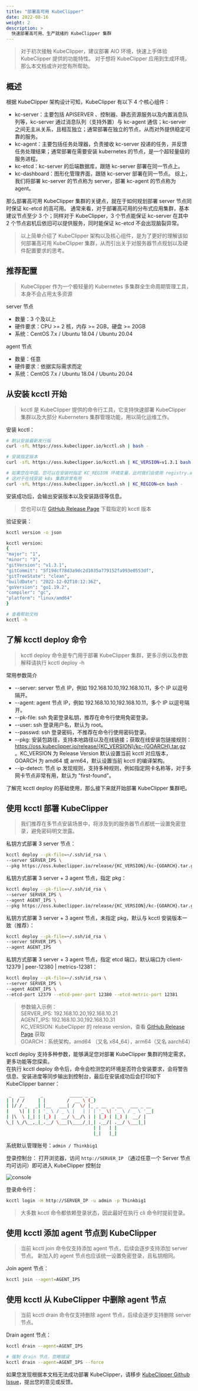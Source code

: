 ```yaml
---
title: "部署高可用 KubeClipper"
date: 2022-08-16
weight: 2
description: >
  快速部署高可用、生产就绪的 KubeClipper 集群
---
```


> 对于初次接触 KubeClipper，建议部署 AIO 环境，快速上手体验 KubeClipper 提供的功能特性。
> 对于想将 KubeClipper 应用到生成环境，那么本文档或许对您有所帮助。 

## 概述
根据 KubeClipper 架构设计可知，KubeClipper 有以下 4 个核心组件：
- kc-server：主要包括 APISERVER 、控制器、静态资源服务以及内置消息队列等，kc-server 通过消息队列（支持外置）与 kc-agent 通信；kc-server 之间无主从关系，且相互独立；通常部署在独立的节点，从而对外提供稳定可靠的服务。
- kc-agent：主要包括任务处理器，负责接收 kc-server 投递的任务，并反馈任务处理结果；通常部署在需要安装 kubernetes 的节点，是一个超轻量级的服务进程。
- kc-etcd：kc-server 的后端数据库，跟随 kc-server 部署在同一节点上。
- kc-dashboard：图形化管理界面，跟随 kc-server 部署在同一节点。
  综上，我们将部署 kc-server 的节点称为 server，部署 kc-agent 的节点称为 agent。

那么部署高可用 KubeClipper 集群的关键点，就在于如何规划部署 server 节点同时保证 kc-etcd 的高可用。
通常来看，对于部署高可用的分布式应用集群，基本建议节点至少 3 个；同样对于 KubeClipper，3 个节点能保证 kc-server 在其中 2 个节点宕机后依旧可以提供服务，同时能保证 kc-etcd 不会出现脑裂异常。

> 以上简单介绍了 KubeClipper 架构以及核心组件，是为了更好的理解该如何部署高可用 KubeClipper 集群，从而引出关于对服务器节点规划以及硬件配置要求的思考。


## 推荐配置

> KubeClipper 作为一个极轻量的 Kubernetes 多集群全生命周期管理工具，本身不会占用太多资源

server 节点
- 数量：3 个及以上
- 硬件要求：CPU >= 2 核，内存 >= 2GB，硬盘 >= 20GB
- 系统：CentOS 7.x / Ubuntu 18.04 / Ubuntu 20.04

agent 节点
- 数量：任意
- 硬件要求：依据实际需求而定
- 系统：CentOS 7.x / Ubuntu 18.04 / Ubuntu 20.04

## 从安装 kcctl 开始

> kcctl 是 KubeClipper 提供的命令行工具，它支持快速部署 KubeClipper 集群以及大部分 Kuberneters 集群管理功能，用以简化运维工作。

安装 kcctl：

```bash
# 默认安装最新发行版
curl -sfL https://oss.kubeclipper.io/kcctl.sh | bash -

# 安装指定版本
curl -sfL https://oss.kubeclipper.io/kcctl.sh | KC_VERSION=v1.3.1 bash -

# 如果您在中国，您可以在安装时指定 KC_REGION 环境变量，此时我们会使用 registry.aliyuncs.com/google_containers 代替 k8s.gcr.io
# 这对于在线安装 k8s 集群非常有用
curl -sfL https://oss.kubeclipper.io/kcctl.sh | KC_REGION=cn bash -
```

安装成功后，会输出安装版本以及安装路径等信息。
> 您也可以在 [GitHub Release Page](https://github.com/kubeclipper/kubeclipper/releases) 下载指定的 kcctl 版本

验证安装：

```bash
kcctl version -o json

kcctl version:
{
"major": "1",
"minor": "3",
"gitVersion": "v1.3.1",
"gitCommit": "5f19dcf78d3a9dc2d1035a779152fa993e0553df",
"gitTreeState": "clean",
"buildDate": "2022-12-02T10:12:36Z",
"goVersion": "go1.19.2",
"compiler": "gc",
"platform": "linux/amd64"
}

# 查看帮助文档
kcctl -h
```

## 了解 kcctl deploy 命令

> kcctl deploy 命令是专门用于部署 KubeClipper 集群，更多示例以及参数解释请执行 kcctl deploy -h

常用参数简介
- --server: server 节点 IP，例如 192.168.10.10,192.168.10.11，多个 IP 以逗号隔开。
- --agent: agent 节点 IP，例如 192.168.10.10,192.168.10.11，多个 IP 以逗号隔开。
- --pk-file: ssh 免密登录私钥，推荐在命令行使用免密登录。
- --user: ssh 登录用户名，默认为 root。
- --passwd: ssh 登录密码，不推荐在命令行使用密码登录。
- --pkg: 安装包路径，支持本地路径以及在线链接；获取在线安装包链接规则：https://oss.kubeclipper.io/release/{KC_VERSION}/kc-{GOARCH}.tar.gz 。KC_VERSION 为 Release Version 默认设置当前 kcctl 对应版本，GOARCH 为 amd64 或 arm64，默认设置当前 kcctl 的编译架构。
- --ip-detect: 节点 ip 发现规则，支持多种规则，例如指定网卡名称等，对于多网卡节点非常有用，默认为 "first-found"。

了解完 kcctl deploy 的基础使用，那么接下来就开始部署 KubeClipper 集群吧。

## 使用 kcctl 部署 KubeClipper

> 我们推荐在多节点安装场景中，将涉及到的服务器节点都统一设置免密登录，避免密码明文泄露。

私钥方式部署 3 server 节点：

```bash
kcctl deploy --pk-file=~/.ssh/id_rsa \
--server SERVER_IPS \
--pkg https://oss.kubeclipper.io/release/{KC_VERSION}/kc-{GOARCH}.tar.gz
```

私钥方式部署 3 server + 3 agent 节点，指定 pkg：

```bash
kcctl deploy --pk-file=~/.ssh/id_rsa \
--server SERVER_IPS \
--agent AGENT_IPS \
--pkg https://oss.kubeclipper.io/release/{KC_VERSION}/kc-{GOARCH}.tar.gz
```

私钥方式部署 3 server + 3 agent 节点，未指定 pkg，默认与 kcctl 安装版本一致（推荐）：

```bash
kcctl deploy --pk-file=~/.ssh/id_rsa \
--server SERVER_IPS \
--agent AGENT_IPS
```

私钥方式部署 3 server + 3 agent 节点，指定 etcd 端口，默认端口为 client-12379 | peer-12380 | metrics-12381：

```bash
kcctl deploy --pk-file=~/.ssh/id_rsa \
--server SERVER_IPS \
--agent AGENT_IPS \
--etcd-port 12379 --etcd-peer-port 12380 --etcd-metric-port 12381
```

> 参数输入示例：  
> SERVER_IPS: 192.168.10.20,192.168.10.21  
> AGENT_IPS: 192.168.10.30,192.168.10.31  
> KC_VERSION: KubeClipper 的 release version，查看 [GitHub Release Page](https://github.com/kubeclipper/kubeclipper/releases) 获取  
> GOARCH：系统架构，amd64 （又名 x84_64），arm64（又名 aarch64）

kcctl deploy 支持多种参数，能够满足您对部署 KubeClipper 集群的特定需求，更多功能等您探索。  
在执行 kcctl deploy 命令后，命令会检测您的环境是否符合安装要求，会将警告信息、安装进度等同步输出到控制台，最后在安装成功后会打印如下 KubeClipper banner：

```bash
 _   __      _          _____ _ _
| | / /     | |        /  __ \ (_)
| |/ / _   _| |__   ___| /  \/ |_ _ __  _ __   ___ _ __
|    \| | | | '_ \ / _ \ |   | | | '_ \| '_ \ / _ \ '__|
| |\  \ |_| | |_) |  __/ \__/\ | | |_) | |_) |  __/ |
\_| \_/\__,_|_.__/ \___|\____/_|_| .__/| .__/ \___|_|
                                 | |   | |
                                 |_|   |_|
```

系统默认管理账号：`admin / Thinkbig1`

登录控制台：
打开浏览器，访问 `http://SERVER_IP` （通过任意一个 Server 节点均可访问）即可进入 KubeClipper 控制台

![console](/images/docs-quickstart/console-login.png)

登录命令行：

```bash
kcctl login -H http://SERVER_IP -u admin -p Thinkbig1
```

> 大多数 kcctl 命令都依赖登录状态，因此最好在执行 cli 命令时提前登录。

## 使用 kcctl 添加 agent 节点到 KubeClipper

> 当前 kcctl join 命令仅支持添加 agent 节点，后续会逐步支持添加 server 节点。
> 新加入的 agent 节点也应该统一设置免密登录，且私钥相同。

Join agent 节点：

```bash
kcctl join --agent=AGENT_IPS
```


## 使用 kcctl 从 KubeClipper 中删除 agent 节点

> 当前 kcctl drain 命令仅支持删除 agent 节点，后续会逐步支持删除 server 节点。

Drain agent 节点：

```bash
kcctl drain --agent=AGENT_IPS

# 强制 drain 节点，忽略错误
kcctl drain --agent=AGENT_IPS --force
```

如果您发现根据本文档无法成功部署 KubeClipper，请移步 [KubeClipper Github Issue](https://github.com/kubeclipper/kubeclipper/issues)，提出您的意见或反馈。